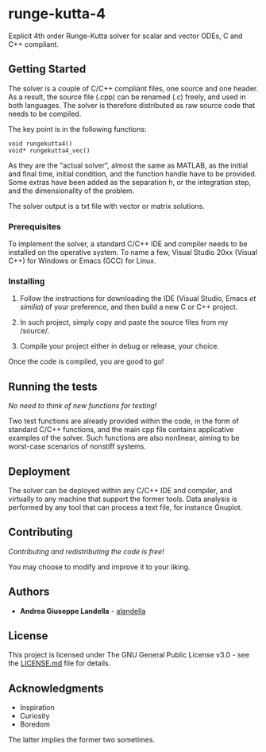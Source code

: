 # runge-kutta-4

Explicit 4th order Runge-Kutta solver for scalar and vector ODEs, C and C++ compliant.

## Getting Started

The solver is a couple of C/C++ compliant files, one source and one header. As a result, the source file (<name>.cpp) can be renamed (<name>.c) freely, and used in both languages. The solver is therefore distributed as raw source code that needs to be compiled.
  
The key point is in the following functions:

```
void rungekutta4()
void* rungekutta4_vec()
```
As they are the "actual solver", almost the same as MATLAB, as the initial and final time, initial condition, and the function handle have to be provided. Some extras have been added as the separation h, or the integration step, and the dimensionality of the problem.

The solver output is a txt file with vector or matrix solutions.

### Prerequisites

To implement the solver, a standard C/C++ IDE and compiler needs to be installed on the operative system.  To name a few, Visual Studio 20xx (Visual C++) for Windows or Emacs (GCC) for Linux.

### Installing

1. Follow the instructions for downloading the IDE (Visual Studio, Emacs *et similia*) of your preference, and then build a new C or C++ project. 

2. In such project, simply copy and paste the source files from my /source/.

3. Compile your project either in debug or release, your choice.

Once the code is compiled, you are good to go!

## Running the tests

*No need to think of new functions for testing!*

Two test functions are already provided within the code, in the form of standard C/C++ functions, and the main cpp file contains applicative examples of the solver. Such functions are also nonlinear, aiming to be worst-case scenarios of nonstiff systems.

## Deployment

The solver can be deployed within any C/C++ IDE and compiler, and virtually to any machine that support the former tools. Data analysis is performed by any tool that can process a text file, for instance Gnuplot. 

## Contributing

*Contributing and redistributing the code is free!*

You may choose to modify and improve it to your liking.

## Authors

* **Andrea Giuseppe Landella** - [alandella](https://github.com/alandella)

## License

This project is licensed under The GNU General Public License v3.0 - see the [LICENSE.md](https://github.com/alandella/runge-kutta-4/blob/master/LICENSE) file for details.

## Acknowledgments

* Inspiration
* Curiosity
* Boredom

The latter implies the former two sometimes.
